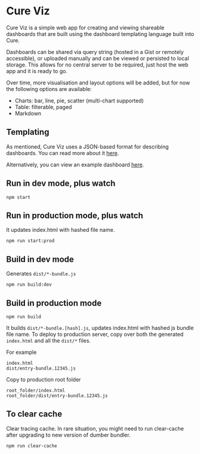 # Cure Viz

Cure Viz is a simple web app for creating and viewing shareable dashboards that are built using the dashboard templating language built into Cure. 

Dashboards can be shared via query string (hosted in a Gist or remotely accessible), or uploaded manually and can be viewed or persisted to local storage. This
allows for no central server to be required, just host the web app and it is ready to go.

Over time, more visualisation and layout options will be added, but for now the following options are available:

- Charts: bar, line, pie, scatter (multi-chart supported)
- Table: filterable, paged
- Markdown

## Templating

As mentioned, Cure Viz uses a JSON-based format for describing dashboards. You can read more about it [here](https://github.com/williamthom-as/cure).

Alternatively, you can view an example dashboard [here](https://xyare.com/dashboard/viewer/remote?gistId=fbbcb4ba16e3483bc66156d6c8a8dcf8).

## Run in dev mode, plus watch

    npm start

## Run in production mode, plus watch

It updates index.html with hashed file name.

    npm run start:prod

## Build in dev mode

Generates `dist/*-bundle.js`

    npm run build:dev

## Build in production mode

    npm run build

It builds `dist/*-bundle.[hash].js`, updates index.html with hashed js bundle file name. To deploy to production server, copy over both the generated `index.html` and all the `dist/*` files.

For example
```
index.html
dist/entry-bundle.12345.js
```
Copy to production root folder
```
root_folder/index.html
root_folder/dist/entry-bundle.12345.js
```
## To clear cache

Clear tracing cache. In rare situation, you might need to run clear-cache after upgrading to new version of dumber bundler.

    npm run clear-cache


